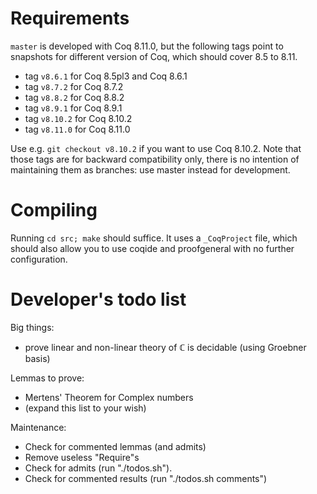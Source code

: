 # Requirements

`master` is developed with Coq 8.11.0, but the following tags point
to snapshots for different version of Coq, which should cover 8.5 to
8.11.

- tag `v8.6.1` for Coq 8.5pl3 and Coq 8.6.1
- tag `v8.7.2` for Coq 8.7.2
- tag `v8.8.2` for Coq 8.8.2
- tag `v8.9.1` for Coq 8.9.1
- tag `v8.10.2` for Coq 8.10.2
- tag `v8.11.0` for Coq 8.11.0

Use e.g. `git checkout v8.10.2` if you want to use Coq 8.10.2. Note
that those tags are for backward compatibility only, there is no
intention of maintaining them as branches: use master instead for
development.

# Compiling

Running `cd src; make` should suffice. It uses a `_CoqProject` file,
which should also allow you to use coqide and proofgeneral with no
further configuration.

# Developer's todo list

Big things:

- prove linear and non-linear theory of ℂ is decidable (using Groebner
  basis)

Lemmas to prove:

- Mertens' Theorem for Complex numbers
- (expand this list to your wish)

Maintenance:

- Check for commented lemmas (and admits)
- Remove useless "Require"s
- Check for admits (run "./todos.sh").
- Check for commented results (run "./todos.sh comments")
